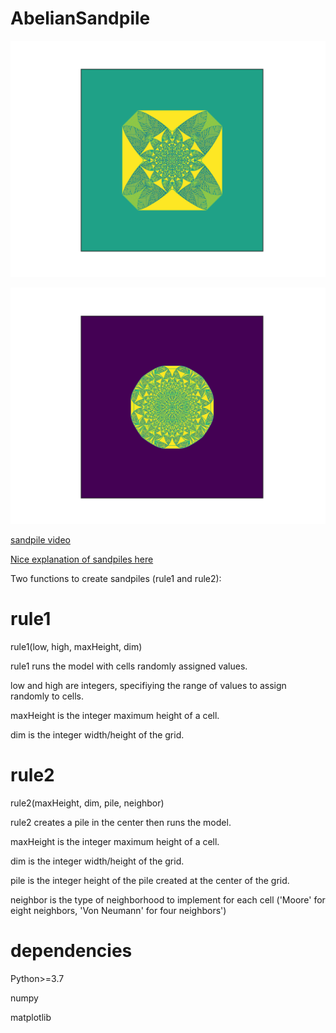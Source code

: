 # AbelianSandpile

![Moore Sandpile](https://github.com/mlundine/AbelianSandpile/blob/main/moore.png)

![Von Neumann Sandpile](https://github.com/mlundine/AbelianSandpile/blob/main/vonneumann.png)

[sandpile video](https://drive.google.com/file/d/1bnxOMElHwGi6ramC5k3wvtxc-wGISrZm/view?usp=sharing)

[Nice explanation of sandpiles here](https://www.youtube.com/watch?v=1MtEUErz7Gg)

Two functions to create sandpiles (rule1 and rule2):

# rule1

rule1(low, high, maxHeight, dim)

rule1 runs the model with cells randomly assigned values.

low and high are integers, specifiying the range of values to assign randomly to cells.

maxHeight is the integer maximum height of a cell.

dim is the integer width/height of the grid.


# rule2

rule2(maxHeight, dim, pile, neighbor)

rule2 creates a pile in the center then runs the model.

maxHeight is the integer maximum height of a cell.

dim is the integer width/height of the grid.

pile is the integer height of the pile created at the center of the grid.

neighbor is the type of neighborhood to implement for each cell ('Moore' for eight neighbors, 'Von Neumann' for four neighbors')


# dependencies

Python>=3.7

numpy

matplotlib






